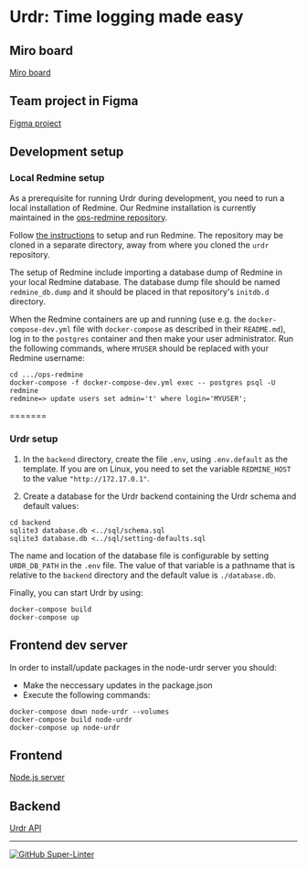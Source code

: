 # Urdr: Time logging made easy

## Miro board

[Miro board](https://miro.com/app/board/uXjVOVRByuw=/)

## Team project in Figma

[Figma project](https://www.figma.com/file/Bf2OgUIIqRBMUREMuVcxs9/draft?node-id=0%3A1)

## Development setup

### Local Redmine setup

As a prerequisite for running Urdr during development, you need to run
a local installation of Redmine.  Our Redmine installation is currently
maintained in the
[ops-redmine repository](https://github.com/NBISweden/ops-redmine).

Follow
[the instructions](https://github.com/NBISweden/ops-redmine/blob/main/README.md)
to setup and run Redmine.  The repository may be cloned in a separate
directory, away from where you cloned the `urdr` repository.

The setup of Redmine include importing a database dump of Redmine
in your local Redmine database. The database dump file should be
named `redmine_db.dump` and it should be placed in that repository's
`initdb.d` directory.

When the Redmine containers are up and running (use e.g. the
`docker-compose-dev.yml` file with `docker-compose` as described in
their `README.md`), log in to the `postgres` container and then make
your user administrator. Run the following commands, where `MYUSER`
should be replaced with your Redmine username:

```command
cd .../ops-redmine
docker-compose -f docker-compose-dev.yml exec -- postgres psql -U redmine
redmine=> update users set admin='t' where login='MYUSER';
```

=======
### Urdr setup

1. In the `backend` directory, create the file `.env`, using
`.env.default` as the template.  If you are on Linux, you need to set
the variable `REDMINE_HOST` to the value `"http://172.17.0.1"`.

2. Create a database for the Urdr backend containing the Urdr schema and
default values:
  ```shell
  cd backend
  sqlite3 database.db <../sql/schema.sql
  sqlite3 database.db <../sql/setting-defaults.sql
  ```

  The name and location of the database file is configurable by setting
  `URDR_DB_PATH` in the `.env` file.  The value of that variable is a
  pathname that is relative to the `backend` directory and the default
  value is `./database.db`.

Finally, you can start Urdr by using:

```command
docker-compose build
docker-compose up
```

## Frontend dev server

In order to install/update packages in the node-urdr server you should:

- Make the neccessary updates in the package.json
- Execute the following commands:

```command
docker-compose down node-urdr --volumes
docker-compose build node-urdr
docker-compose up node-urdr
```

## Frontend

[Node.js server](http://localhost:4242)

## Backend

[Urdr API](http://localhost:8080/issues)

---

[![GitHub Super-Linter](https://github.com/NBISweden/urdr/workflows/Lint%20Code%20Base/badge.svg)](https://github.com/marketplace/actions/super-linter)
